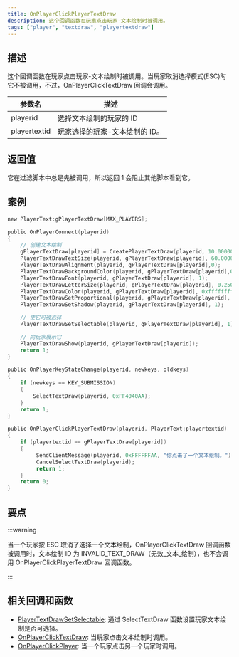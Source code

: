 ```yaml
---
title: OnPlayerClickPlayerTextDraw
description: 这个回调函数在玩家点击玩家-文本绘制时被调用。
tags: ["player", "textdraw", "playertextdraw"]
---
```


<VersionWarnCN name='回调' version='SA-MP 0.3e' />

## 描述

这个回调函数在玩家点击玩家-文本绘制时被调用。当玩家取消选择模式(ESC)时它不被调用，不过，OnPlayerClickTextDraw 回调会调用。

| 参数名       | 描述                           |
| ------------ | ------------------------------ |
| playerid     | 选择文本绘制的玩家的 ID        |
| playertextid | 玩家选择的玩家-文本绘制的 ID。 |

## 返回值

它在过滤脚本中总是先被调用，所以返回 1 会阻止其他脚本看到它。

## 案例

```c
new PlayerText:gPlayerTextDraw[MAX_PLAYERS];

public OnPlayerConnect(playerid)
{
    // 创建文本绘制
    gPlayerTextDraw[playerid] = CreatePlayerTextDraw(playerid, 10.000000, 141.000000, "MyTextDraw");
    PlayerTextDrawTextSize(playerid, gPlayerTextDraw[playerid], 60.000000, 20.000000);
    PlayerTextDrawAlignment(playerid, gPlayerTextDraw[playerid],0);
    PlayerTextDrawBackgroundColor(playerid, gPlayerTextDraw[playerid],0x000000ff);
    PlayerTextDrawFont(playerid, gPlayerTextDraw[playerid], 1);
    PlayerTextDrawLetterSize(playerid, gPlayerTextDraw[playerid], 0.250000, 1.000000);
    PlayerTextDrawColor(playerid, gPlayerTextDraw[playerid], 0xffffffff);
    PlayerTextDrawSetProportional(playerid, gPlayerTextDraw[playerid], 1);
    PlayerTextDrawSetShadow(playerid, gPlayerTextDraw[playerid], 1);

    // 使它可被选择
    PlayerTextDrawSetSelectable(playerid, gPlayerTextDraw[playerid], 1);

    // 向玩家展示它
    PlayerTextDrawShow(playerid, gPlayerTextDraw[playerid]);
    return 1;
}

public OnPlayerKeyStateChange(playerid, newkeys, oldkeys)
{
    if (newkeys == KEY_SUBMISSION)
    {
        SelectTextDraw(playerid, 0xFF4040AA);
    }
    return 1;
}

public OnPlayerClickPlayerTextDraw(playerid, PlayerText:playertextid)
{
    if (playertextid == gPlayerTextDraw[playerid])
    {
         SendClientMessage(playerid, 0xFFFFFFAA, "你点击了一个文本绘制。");
         CancelSelectTextDraw(playerid);
         return 1;
    }
    return 0;
}
```

## 要点

:::warning

当一个玩家按 ESC 取消了选择一个文本绘制，OnPlayerClickTextDraw 回调函数被调用时，文本绘制 ID 为 INVALID_TEXT_DRAW（无效\_文本\_绘制），也不会调用 OnPlayerClickPlayerTextDraw 回调函数。

:::

## 相关回调和函数

- [PlayerTextDrawSetSelectable](../functions/PlayerTextDrawSetSelectable): 通过 SelectTextDraw 函数设置玩家文本绘制是否可选择。
- [OnPlayerClickTextDraw](OnPlayerClickTextDraw): 当玩家点击文本绘制时调用。
- [OnPlayerClickPlayer](OnPlayerClickPlayer): 当一个玩家点击另一个玩家时调用。
